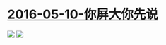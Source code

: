 # [2016-05-10-你屏大你先说](http://www.bilibili.com/html/activity-Mimax.html)
![](https://bilicover2016.github.io/Android/2016-05-10-你屏大你先说.png)
![](https://bilicover2016.github.io/PC/2016-05-10.jpg)
